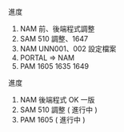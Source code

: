 進度

1. NAM 前、後端程式調整
2. SAM 510 調整、1647
3. NAM UNN001、002 設定檔案
4. PORTAL => NAM 
5. PAM 1605 1635 1649



進度

1. NAM 後端程式 OK 一版
2. SAM 510 調整 ( 進行中 )
3. PAM 1605 ( 進行中 )
